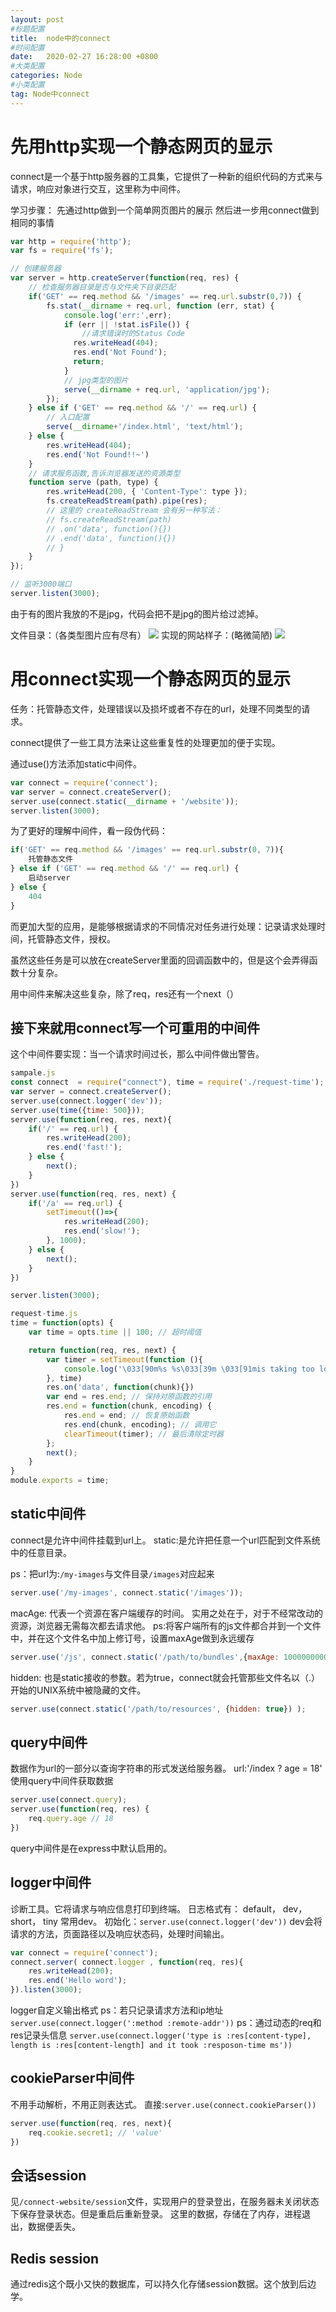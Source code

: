 ```yaml
---
layout: post
#标题配置
title:  node中的connect
#时间配置
date:   2020-02-27 16:28:00 +0800
#大类配置
categories: Node
#小类配置
tag: Node中connect
---
```


先用http实现一个静态网页的显示
=========
connect是一个基于http服务器的工具集，它提供了一种新的组织代码的方式来与请求，响应对象进行交互，这里称为中间件。

学习步骤：
先通过http做到一个简单网页图片的展示
然后进一步用connect做到相同的事情

```js
var http = require('http');
var fs = require('fs');

// 创建服务器
var server = http.createServer(function(req, res) {
    // 检查服务器目录是否与文件夹下目录匹配
    if('GET' == req.method && '/images' == req.url.substr(0,7)) {
        fs.stat(__dirname + req.url, function (err, stat) {
            console.log('err:',err);
            if (err || !stat.isFile()) {
                //请求错误时的Status Code
              res.writeHead(404);
              res.end('Not Found');
              return;
            }
            // jpg类型的图片
            serve(__dirname + req.url, 'application/jpg');
        });
    } else if ('GET' == req.method && '/' == req.url) {
        // 入口配置
        serve(__dirname+'/index.html', 'text/html');
    } else {
        res.writeHead(404);
        res.end('Not Found!!~')
    }
    // 请求服务函数,告诉浏览器发送的资源类型
    function serve (path, type) {
        res.writeHead(200, { 'Content-Type': type });
        fs.createReadStream(path).pipe(res);
        // 这里的 createReadStream 会有另一种写法：
        // fs.createReadStream(path)
        // .on('data', function(){})
        // .end('data', function(){})
        // }
    }
});

// 监听3000端口
server.listen(3000);

```


由于有的图片我放的不是jpg，代码会把不是jpg的图片给过滤掉。

文件目录：（各类型图片应有尽有）
![](https://cdn.weipaitang.com/static/2020022762b88c3d-623d-8c3d623d-485e-147c03c7cfc4-W460H398)
实现的网站样子：(略微简陋)
![](https://cdn.weipaitang.com/static/2020022735389fdb-763a-9fdb763a-ecaf-35ed393c99c6-W898H1288)

用connect实现一个静态网页的显示
======

任务：托管静态文件，处理错误以及损坏或者不存在的url，处理不同类型的请求。

connect提供了一些工具方法来让这些重复性的处理更加的便于实现。

通过use()方法添加static中间件。
```js
var connect = require('connect');
var server = connect.createServer();
server.use(connect.static(__dirname + '/website'));
server.listen(3000);
```
为了更好的理解中间件，看一段伪代码：

```js
if('GET' == req.method && '/images' == req.url.substr(0, 7)){
    托管静态文件
} else if ('GET' == req.method && '/' == req.url) {
    启动server
} else {
    404
}
```

而更加大型的应用，是能够根据请求的不同情况对任务进行处理：记录请求处理时间，托管静态文件，授权。

虽然这些任务是可以放在createServer里面的回调函数中的，但是这个会弄得函数十分复杂。

用中间件来解决这些复杂，除了req，res还有一个next（）

接下来就用connect写一个可重用的中间件
------
这个中间件要实现：当一个请求时间过长，那么中间件做出警告。

```js
sampale.js
const connect  = require("connect"), time = require('./request-time');
var server = connect.createServer();
server.use(connect.logger('dev'));
server.use(time({time: 500}));
server.use(function(req, res, next){
    if('/' == req.url) {
        res.writeHead(200);
        res.end('fast!');
    } else {
        next();
    }
})
server.use(function(req, res, next) {
    if('/a' == req.url) {
        setTimeout(()=>{
            res.writeHead(200);
            res.end('slow!');
        }, 1000);
    } else {
        next();
    }
})

server.listen(3000);
```

```js
request-time.js
time = function(opts) {
    var time = opts.time || 100; // 超时阈值

    return function(req, res, next) {
        var timer = setTimeout(function (){
            console.log('\033[90m%s %s\033[39m \033[91mis taking too long!\033[39m', req.method, req.url);
        }, time)
        res.on('data', function(chunk){})
        var end = res.end; // 保持对原函数的引用
        res.end = function(chunk, encoding) {
            res.end = end; // 恢复原始函数
            res.end(chunk, encoding); // 调用它
            clearTimeout(timer); // 最后清除定时器
        };
        next();
    }
}
module.exports = time;
```

static中间件
-----
connect是允许中间件挂载到url上。
static:是允许把任意一个url匹配到文件系统中的任意目录。

ps：把url为:`/my-images`与文件目录`/images`对应起来
```js
server.use('/my-images', connect.static('/images'));
```

macAge: 代表一个资源在客户端缓存的时间。
实用之处在于，对于不经常改动的资源，浏览器无需每次都去请求他。
ps:将客户端所有的js文件都合并到一个文件中，并在这个文件名中加上修订号，设置maxAge做到永远缓存
```js
server.use('/js', connect.static('/path/to/bundles',{maxAge: 1000000000000}) );
```
hidden: 也是static接收的参数。若为true，connect就会托管那些文件名以（.）开始的UNIX系统中被隐藏的文件。
```js
server.use(connect.static('/path/to/resources', {hidden: true}) );
```

query中间件
--------
数据作为url的一部分以查询字符串的形式发送给服务器。
url:'/index ? age = 18'
使用query中间件获取数据
```js
server.use(connect.query);
server.use(function(req, res) {
    req.query.age // 18
})
```
query中间件是在express中默认启用的。

logger中间件
-----
诊断工具。它将请求与响应信息打印到终端。
日志格式有：
default，
dev，
short，
tiny
常用dev。
初始化：`server.use(connect.logger('dev'))`
dev会将请求的方法，页面路径以及响应状态码，处理时间输出。
```js
var connect = require('connect');
connect.server( connect.logger , function(req, res){
    res.writeHead(200);
    res.end('Hello word');
}).listen(3000);
```
logger自定义输出格式
ps：若只记录请求方法和ip地址
`server.use(connect.logger(':method :remote-addr'))`
ps：通过动态的req和res记录头信息
`server.use(connect.logger('type is :res[content-type], length is :res[content-length] and it took :resposon-time ms'))`

cookieParser中间件
------
不用手动解析，不用正则表达式。
直接:`server.use(connect.cookieParser())`
```js
server.use(function(req, res, next){
    req.cookie.secret1; // 'value'
})
```

会话session
------
见`/connect-website/session`文件，实现用户的登录登出，在服务器未关闭状态下保存登录状态。但是重启后重新登录。
这里的数据，存储在了内存，进程退出，数据便丢失。

Redis session
-----
通过redis这个既小又快的数据库，可以持久化存储session数据。这个放到后边学。

